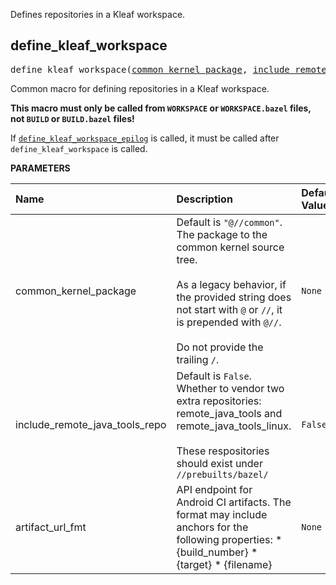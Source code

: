 <!-- Generated with Stardoc: http://skydoc.bazel.build -->

Defines repositories in a Kleaf workspace.

<a id="define_kleaf_workspace"></a>

## define_kleaf_workspace

<pre>
define_kleaf_workspace(<a href="#define_kleaf_workspace-common_kernel_package">common_kernel_package</a>, <a href="#define_kleaf_workspace-include_remote_java_tools_repo">include_remote_java_tools_repo</a>, <a href="#define_kleaf_workspace-artifact_url_fmt">artifact_url_fmt</a>)
</pre>

Common macro for defining repositories in a Kleaf workspace.

**This macro must only be called from `WORKSPACE` or `WORKSPACE.bazel`
files, not `BUILD` or `BUILD.bazel` files!**

If [`define_kleaf_workspace_epilog`](workspace_epilog.md#define_kleaf_workspace_epilog) is
called, it must be called after `define_kleaf_workspace` is called.


**PARAMETERS**


| Name  | Description | Default Value |
| :------------- | :------------- | :------------- |
| <a id="define_kleaf_workspace-common_kernel_package"></a>common_kernel_package |  Default is `"@//common"`. The package to the common kernel source tree.<br><br>As a legacy behavior, if the provided string does not start with `@` or `//`, it is prepended with `@//`.<br><br>Do not provide the trailing `/`.   |  `None` |
| <a id="define_kleaf_workspace-include_remote_java_tools_repo"></a>include_remote_java_tools_repo |  Default is `False`. Whether to vendor two extra repositories: remote_java_tools and remote_java_tools_linux.<br><br>These respositories should exist under `//prebuilts/bazel/`   |  `False` |
| <a id="define_kleaf_workspace-artifact_url_fmt"></a>artifact_url_fmt |  API endpoint for Android CI artifacts. The format may include anchors for the following properties:   * {build_number}   * {target}   * {filename}   |  `None` |



